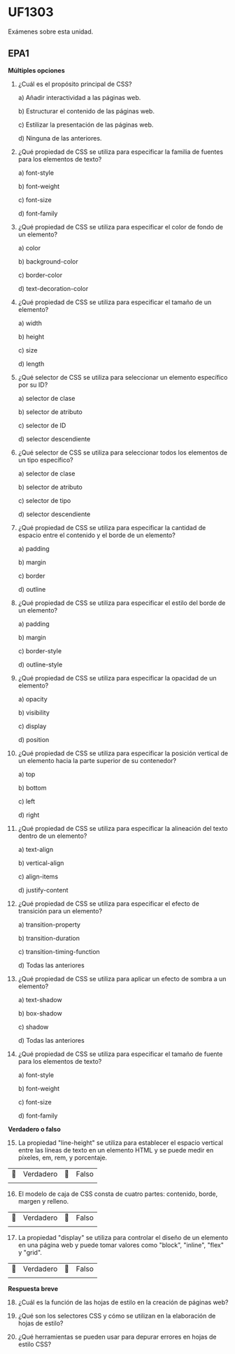 # UF1303
Exámenes sobre esta unidad.

## EPA1

**Múltiples opciones**
1. ¿Cuál es el propósito principal de CSS?

    a) Añadir interactividad a las páginas web.

    b) Estructurar el contenido de las páginas web.

    c) Estilizar la presentación de las páginas web.
    
    d) Ninguna de las anteriores.

2. ¿Qué propiedad de CSS se utiliza para especificar la familia de fuentes para los elementos de texto?

    a) font-style

    b) font-weight

    c) font-size

    d) font-family
    
3. ¿Qué propiedad de CSS se utiliza para especificar el color de fondo de un elemento?

    a) color

    b) background-color
    
    c) border-color
    
    d) text-decoration-color

4. ¿Qué propiedad de CSS se utiliza para especificar el tamaño de un elemento?

    a) width

    b) height
    
    c) size
    
    d) length

5. ¿Qué selector de CSS se utiliza para seleccionar un elemento específico por su ID?

    a) selector de clase

    b) selector de atributo

    c) selector de ID
    
    d) selector descendiente
    
6. ¿Qué selector de CSS se utiliza para seleccionar todos los elementos de un tipo específico?

    a) selector de clase
    
    b) selector de atributo
    
    c) selector de tipo
    
    d) selector descendiente
    
7. ¿Qué propiedad de CSS se utiliza para especificar la cantidad de espacio entre el contenido y el borde de un elemento?

    a) padding
    
    b) margin
    
    c) border
    
    d) outline

8. ¿Qué propiedad de CSS se utiliza para especificar el estilo del borde de un elemento?

    a) padding
    
    b) margin
    
    c) border-style
    
    d) outline-style
    
9. ¿Qué propiedad de CSS se utiliza para especificar la opacidad de un elemento?

    a) opacity
    
    b) visibility
    
    c) display
    
    d) position
    
10. ¿Qué propiedad de CSS se utiliza para especificar la posición vertical de un elemento hacia la parte superior de su contenedor?

    a) top
    
    b) bottom
    
    c) left
    
    d) right
    
11. ¿Qué propiedad de CSS se utiliza para especificar la alineación del texto dentro de un elemento?

    a) text-align
    
    b) vertical-align
    
    c) align-items
    
    d) justify-content
    
12. ¿Qué propiedad de CSS se utiliza para especificar el efecto de transición para un elemento?

    a) transition-property
    
    b) transition-duration
    
    c) transition-timing-function
    
    d) Todas las anteriores
    
13. ¿Qué propiedad de CSS se utiliza para aplicar un efecto de sombra a un elemento?

    a) text-shadow
    
    b) box-shadow
    
    c) shadow
    
    d) Todas las anteriores
    
14. ¿Qué propiedad de CSS se utiliza para especificar el tamaño de fuente para los elementos de texto?

    a) font-style
    
    b) font-weight
    
    c) font-size
    
    d) font-family

**Verdadero o falso**

15. La propiedad "line-height" se utiliza para establecer el espacio vertical entre las líneas de texto en un elemento HTML y se puede medir en píxeles, em, rem, y porcentaje.

|       |       |       |       |   
|---    |---    |---    |---    |   
|  🔳     | Verdadero     |   🔳     | Falso     |  
|   |    |    |   |


16. El modelo de caja de CSS consta de cuatro partes: contenido, borde, margen y relleno.

|       |       |       |       |   
|---    |---    |---    |---    |   
|  🔳     | Verdadero     |   🔳     | Falso     |  
|   |    |    |   |

17. La propiedad "display" se utiliza para controlar el diseño de un elemento en una página web y puede tomar valores como "block", "inline", "flex" y "grid". 

|       |       |       |       |   
|---    |---    |---    |---    |   
|  🔳     | Verdadero     |   🔳     | Falso     |  
|   |    |    |   |

**Respuesta breve**

18. ¿Cuál es la función de las hojas de estilo en la creación de páginas web?

19. ¿Qué son los selectores CSS y cómo se utilizan en la elaboración de hojas de estilo?

20. ¿Qué herramientas se pueden usar para depurar errores en hojas de estilo CSS?